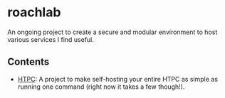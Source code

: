 # roachlab
An ongoing project to create a secure and modular environment to host various services I find useful.
## Contents
- [HTPC](htpc/): A project to make self-hosting your entire HTPC as simple as running one command (right now it takes a few though!).
